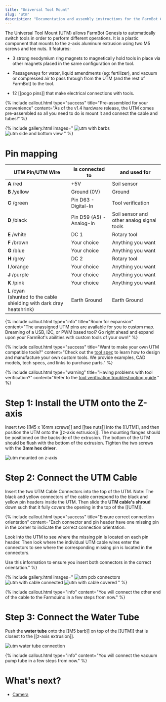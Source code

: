 ```yaml
---
title: "Universal Tool Mount"
slug: "utm"
description: "Documentation and assembly instructions for the FarmBot Genesis universal tool mount"
---
```


The Universal Tool Mount (UTM) allows FarmBot Genesis to automatically switch tools in order to perform different operations. It is a plastic component that mounts to the z-axis aluminum extrusion using two M5 screws and tee nuts. It features:

* 3 strong neodymium ring magnets to magnetically hold tools in place via other magnets placed in the same configuration on the tool.

* Passageways for water, liquid amendments (eg: fertilizer), and vacuum or compressed air to pass through from the UTM (and the rest of FarmBot) to the tool.

* 12 [[pogo pins]] that make electrical connections with tools.

{%
include callout.html
type="success"
title="Pre-assembled for your convenience"
content="As of the v1.4 hardware release, the UTM comes pre-assembled so all you need to do is mount it and connect the cable and tubes!"
%}

{% include gallery.html images="
![utm with barbs](_images/utm_with_barbs.jpg)
![utm side and bottom view](_images/utm_side_and_bottom_view.jpg)
" %}

# Pin mapping

|UTM Pin/UTM Wire                                     |is connected to          |and used for|
|-----------------------------------------------------|-------------------------|------------|
|**A** /<span class="cable-color red">red</span>      |+5V                      |Soil sensor
|**B** /<span class="cable-color yellow">yellow</span>|Ground (0V)              |Ground
|**C** /<span class="cable-color green">green</span>  |Pin D63 - Digital-In     |Tool verification
|**D** /<span class="cable-color black">black</span>  |Pin D59 (A5) - Analog-In |Soil sensor and other analog signal tools
|**E** /<span class="cable-color white">white</span>  |DC 1                     |Rotary tool
|**F** /<span class="cable-color brown">brown</span>  |Your choice              |Anything you want
|**G** /<span class="cable-color blue">blue</span>    |Your choice              |Anything you want
|**H** /<span class="cable-color grey">grey</span>    |DC 2                     |Rotary tool
|**I** /<span class="cable-color orange">orange</span>|Your choice              |Anything you want
|**J** /<span class="cable-color purple">purple</span>|Your choice              |Anything you want
|**K** /<span class="cable-color pink">pink</span>    |Your choice              |Anything you want
|**L** /<span class="cable-color cyan">cyan</span><br>(shunted to the cable shielding with dark dray heatshrink)|Earth Ground|Earth Ground

{%
include callout.html
type="info"
title="Room for expansion"
content="The unassigned UTM pins are available for you to custom map. Dreaming of a USB, I2C, or PWM based tool? Go right ahead and expand upon your FarmBot's abilities with custom tools of your own!"
%}

{%
include callout.html
type="success"
title="Want to make your own UTM compatible tools?"
content="Check out the [tool spec](../../extras/mods/tool-spec.md) to learn how to design and manufacture your own custom tools. We provide examples, CAD models, tech specs, and links to purchase parts."
%}

{%
include callout.html
type="warning"
title="Having problems with tool verification?"
content="Refer to the [tool verification troubleshooting guide](../../extras/troubleshooting/tool-verification.md)."
%}

# Step 1: Install the UTM onto the Z-axis

Insert two [[M5 x 16mm screws]] and [[tee nuts]] into the [[UTM]], and then position the UTM onto the [[z-axis extrusion]]. The mounting flanges should be positioned on the backside of the extrusion. The bottom of the UTM should be flush with the bottom of the extrusion. Tighten the two screws with the **3mm hex driver**.

![utm mounted on z-axis](_images/utm_mounted_on_z-axis.png)

# Step 2: Connect the UTM Cable

Insert the two UTM Cable Connectors into the top of the UTM. Note: The black and yellow connectors of the cable correspond to the black and yellow pin headers inside the UTM. Then slide the **UTM cable's shroud** down such that it fully covers the opening in the top of the [[UTM]].

{%
include callout.html
type="success"
title="Ensure correct connection orientation"
content="Each connector and pin header have one missing pin in the corner to indicate the correct connection orientation.

Look into the UTM to see where the missing pin is located on each pin header. Then look where the individual UTM cable wires enter the connectors to see where the corresponding missing pin is located in the connectors.

Use this information to ensure you insert both connectors in the correct orientation."
%}

{% include gallery.html images="
![utm pcb connectors](_images/utm_pcb_connectors.png)
![utm with cable connected](_images/utm_with_cable_connected.png)
![utm with cable covered](_images/utm_with_cable_covered.png)
" %}

{%
include callout.html
type="info"
content="You will connect the other end of the cable to the Farmduino in a few steps from now."
%}

# Step 3: Connect the Water Tube

Push the **water tube** onto the [[M5 barb]] on top of the [[UTM]] that is closest to the [[z-axis extrusion]].

![utm water tube connection](_images/utm_water_tube_connection.png)

{%
include callout.html
type="info"
content="You will connect the vacuum pump tube in a few steps from now."
%}

# What's next?

 * [Camera](camera.md)
